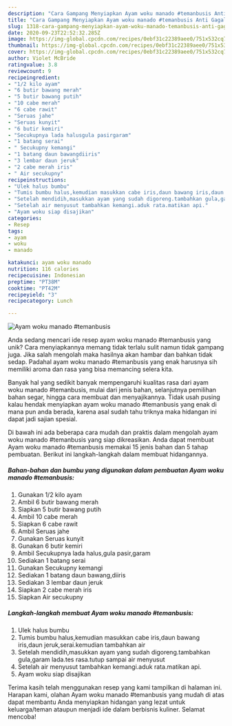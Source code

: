 ```yaml
---
description: "Cara Gampang Menyiapkan Ayam woku manado #temanbusis Anti Gagal"
title: "Cara Gampang Menyiapkan Ayam woku manado #temanbusis Anti Gagal"
slug: 1318-cara-gampang-menyiapkan-ayam-woku-manado-temanbusis-anti-gagal
date: 2020-09-23T22:52:32.285Z
image: https://img-global.cpcdn.com/recipes/0ebf31c22389aee0/751x532cq70/ayam-woku-manado-temanbusis-foto-resep-utama.jpg
thumbnail: https://img-global.cpcdn.com/recipes/0ebf31c22389aee0/751x532cq70/ayam-woku-manado-temanbusis-foto-resep-utama.jpg
cover: https://img-global.cpcdn.com/recipes/0ebf31c22389aee0/751x532cq70/ayam-woku-manado-temanbusis-foto-resep-utama.jpg
author: Violet McBride
ratingvalue: 3.8
reviewcount: 9
recipeingredient:
- "1/2 kilo ayam"
- "6 butir bawang merah"
- "5 butir bawang putih"
- "10 cabe merah"
- "6 cabe rawit"
- "Seruas jahe"
- "Seruas kunyit"
- "6 butir kemiri"
- "Secukupnya lada halusgula pasirgaram"
- "1 batang serai"
- " Secukupny kemangi"
- "1 batang daun bawangdiiris"
- "3 lembar daun jeruk"
- "2 cabe merah iris"
- " Air secukupny"
recipeinstructions:
- "Ulek halus bumbu"
- "Tumis bumbu halus,kemudian masukkan cabe iris,daun bawang iris,daun jeruk,serai.kemudian tambahkan air"
- "Setelah mendidih,masukkan ayam yang sudah digoreng.tambahkan gula,garam lada.tes rasa.tutup sampai air menyusut"
- "Setelah air menyusut tambahkan kemangi.aduk rata.matikan api."
- "Ayam woku siap disajikan"
categories:
- Resep
tags:
- ayam
- woku
- manado

katakunci: ayam woku manado 
nutrition: 116 calories
recipecuisine: Indonesian
preptime: "PT38M"
cooktime: "PT42M"
recipeyield: "3"
recipecategory: Lunch

---
```



![Ayam woku manado #temanbusis](https://img-global.cpcdn.com/recipes/0ebf31c22389aee0/751x532cq70/ayam-woku-manado-temanbusis-foto-resep-utama.jpg)

Anda sedang mencari ide resep ayam woku manado #temanbusis yang unik? Cara menyiapkannya memang tidak terlalu sulit namun tidak gampang juga. Jika salah mengolah maka hasilnya akan hambar dan bahkan tidak sedap. Padahal ayam woku manado #temanbusis yang enak harusnya sih memiliki aroma dan rasa yang bisa memancing selera kita.

Banyak hal yang sedikit banyak mempengaruhi kualitas rasa dari ayam woku manado #temanbusis, mulai dari jenis bahan, selanjutnya pemilihan bahan segar, hingga cara membuat dan menyajikannya. Tidak usah pusing kalau hendak menyiapkan ayam woku manado #temanbusis yang enak di mana pun anda berada, karena asal sudah tahu triknya maka hidangan ini dapat jadi sajian spesial.




Di bawah ini ada beberapa cara mudah dan praktis dalam mengolah ayam woku manado #temanbusis yang siap dikreasikan. Anda dapat membuat Ayam woku manado #temanbusis memakai 15 jenis bahan dan 5 tahap pembuatan. Berikut ini langkah-langkah dalam membuat hidangannya.

<!--inarticleads1-->

##### Bahan-bahan dan bumbu yang digunakan dalam pembuatan Ayam woku manado #temanbusis:

1. Gunakan 1/2 kilo ayam
1. Ambil 6 butir bawang merah
1. Siapkan 5 butir bawang putih
1. Ambil 10 cabe merah
1. Siapkan 6 cabe rawit
1. Ambil Seruas jahe
1. Gunakan Seruas kunyit
1. Gunakan 6 butir kemiri
1. Ambil Secukupnya lada halus,gula pasir,garam
1. Sediakan 1 batang serai
1. Gunakan  Secukupny kemangi
1. Sediakan 1 batang daun bawang,diiris
1. Sediakan 3 lembar daun jeruk
1. Siapkan 2 cabe merah iris
1. Siapkan  Air secukupny




<!--inarticleads2-->

##### Langkah-langkah membuat Ayam woku manado #temanbusis:

1. Ulek halus bumbu
1. Tumis bumbu halus,kemudian masukkan cabe iris,daun bawang iris,daun jeruk,serai.kemudian tambahkan air
1. Setelah mendidih,masukkan ayam yang sudah digoreng.tambahkan gula,garam lada.tes rasa.tutup sampai air menyusut
1. Setelah air menyusut tambahkan kemangi.aduk rata.matikan api.
1. Ayam woku siap disajikan




Terima kasih telah menggunakan resep yang kami tampilkan di halaman ini. Harapan kami, olahan Ayam woku manado #temanbusis yang mudah di atas dapat membantu Anda menyiapkan hidangan yang lezat untuk keluarga/teman ataupun menjadi ide dalam berbisnis kuliner. Selamat mencoba!
